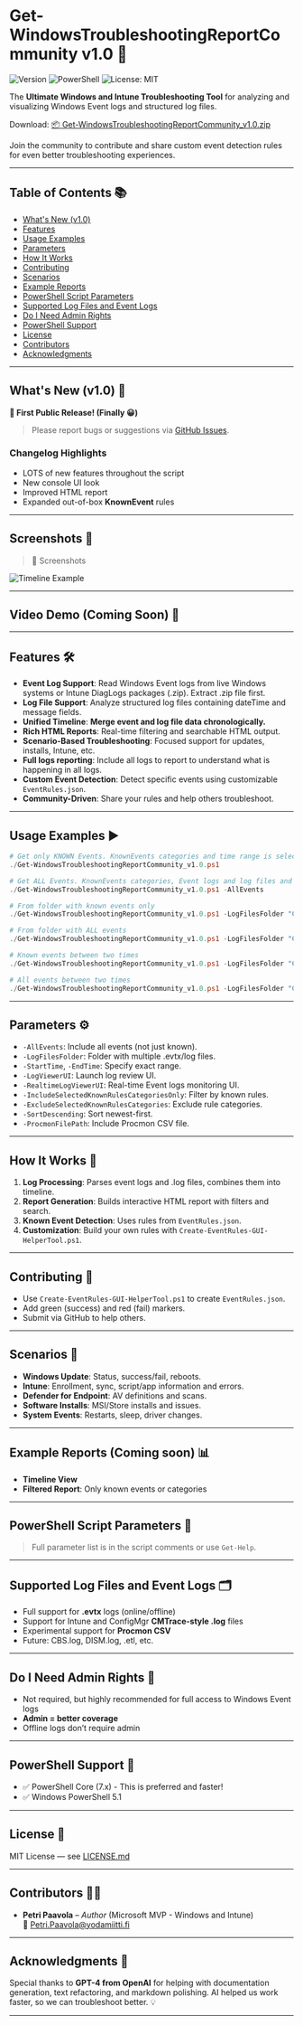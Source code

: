 # Get-WindowsTroubleshootingReportCommunity v1.0 🚀

![Version](https://img.shields.io/badge/version-1.0-blue.svg)
![PowerShell](https://img.shields.io/badge/PowerShell-5.1%20%7C%207.x-blue.svg)
![License: MIT](https://img.shields.io/badge/License-MIT-yellow.svg)

The **Ultimate Windows and Intune Troubleshooting Tool** for analyzing and visualizing Windows Event logs and structured log files.

Download: [📦 Get-WindowsTroubleshootingReportCommunity_v1.0.zip](./Get-WindowsTroubleshootingReportCommunity_v1.0.zip)

Join the community to contribute and share custom event detection rules for even better troubleshooting experiences.

---

## Table of Contents 📚

- [What's New (v1.0)](#whats-new-v10)
- [Features](#features)
- [Usage Examples](#usage-examples)
- [Parameters](#parameters)
- [How It Works](#how-it-works)
- [Contributing](#contributing)
- [Scenarios](#scenarios)
- [Example Reports](#example-reports-coming-soon)
- [PowerShell Script Parameters](#powershell-script-parameters)
- [Supported Log Files and Event Logs](#supported-log-files-and-event-logs)
- [Do I Need Admin Rights](#do-i-need-admin-rights)
- [PowerShell Support](#powershell-support)
- [License](#license)
- [Contributors](#contributors)
- [Acknowledgments](#acknowledgments)

---

## What's New (v1.0) 📢

**🎉 First Public Release! (Finally 😀)**

> Please report bugs or suggestions via [GitHub Issues](../../issues).

### Changelog Highlights

- LOTS of new features throughout the script  
- New console UI look  
- Improved HTML report  
- Expanded out-of-box **KnownEvent** rules  

---

## Screenshots 📸

> 📍 Screenshots

![Timeline Example](./images/KnownEvents.png)

---

## Video Demo (Coming Soon) 🎥

---

## Features 🛠️

- **Event Log Support**: Read Windows Event logs from live Windows systems or Intune DiagLogs packages (.zip). Extract .zip file first.
- **Log File Support**: Analyze structured log files containing dateTime and message fields.
- **Unified Timeline**: **Merge event and log file data chronologically.**
- **Rich HTML Reports**: Real-time filtering and searchable HTML output.
- **Scenario-Based Troubleshooting**: Focused support for updates, installs, Intune, etc.
- **Full logs reporting**: Include all logs to report to understand what is happening in all logs.
- **Custom Event Detection**: Detect specific events using customizable `EventRules.json`.
- **Community-Driven**: Share your rules and help others troubleshoot.

---

## Usage Examples ▶️

```powershell
# Get only KNOWN Events. KnownEvents categories and time range is selected from graphical UI
./Get-WindowsTroubleshootingReportCommunity_v1.0.ps1

# Get ALL Events. KnownEvents categories, Event logs and log files and time range is selected from graphical UI
./Get-WindowsTroubleshootingReportCommunity_v1.0.ps1 -AllEvents

# From folder with known events only
./Get-WindowsTroubleshootingReportCommunity_v1.0.ps1 -LogFilesFolder "C:\Logs\DiagLogs-COMPUTERNAME"

# From folder with ALL events
./Get-WindowsTroubleshootingReportCommunity_v1.0.ps1 -LogFilesFolder "C:\Logs\DiagLogs-COMPUTERNAME" -AllEvents

# Known events between two times
./Get-WindowsTroubleshootingReportCommunity_v1.0.ps1 -LogFilesFolder "C:\Logs\DiagLogs-COMPUTERNAME" -StartTime "2024-12-02 08:00:00" -EndTime "2024-12-02 18:00:00"

# All events between two times
./Get-WindowsTroubleshootingReportCommunity_v1.0.ps1 -LogFilesFolder "C:\Logs\DiagLogs-COMPUTERNAME" -StartTime "2024-12-02 08:00:00" -EndTime "2024-12-02 18:00:00" -AllEvents
```

---

## Parameters ⚙️

- `-AllEvents`: Include all events (not just known).
- `-LogFilesFolder`: Folder with multiple .evtx/log files.
- `-StartTime`, `-EndTime`: Specify exact range.
- `-LogViewerUI`: Launch log review UI.
- `-RealtimeLogViewerUI`: Real-time Event logs monitoring UI.
- `-IncludeSelectedKnownRulesCategoriesOnly`: Filter by known rules.
- `-ExcludeSelectedKnownRulesCategories`: Exclude rule categories.
- `-SortDescending`: Sort newest-first.
- `-ProcmonFilePath`: Include Procmon CSV file.

---

## How It Works 🧠

1. **Log Processing**: Parses event logs and .log files, combines them into timeline.
2. **Report Generation**: Builds interactive HTML report with filters and search.
3. **Known Event Detection**: Uses rules from `EventRules.json`.
4. **Customization**: Build your own rules with `Create-EventRules-GUI-HelperTool.ps1`.

---

## Contributing 🤝

- Use `Create-EventRules-GUI-HelperTool.ps1` to create `EventRules.json`.
- Add green (success) and red (fail) markers.
- Submit via GitHub to help others.

---

## Scenarios 🧪

- **Windows Update**: Status, success/fail, reboots.
- **Intune**: Enrollment, sync, script/app information and errors.
- **Defender for Endpoint**: AV definitions and scans.
- **Software Installs**: MSI/Store installs and issues.
- **System Events**: Restarts, sleep, driver changes.

---

## Example Reports (Coming soon) 📊

- **Timeline View**
- **Filtered Report**: Only known events or categories

---

## PowerShell Script Parameters 📘

> Full parameter list is in the script comments or use `Get-Help`.

---

## Supported Log Files and Event Logs 🗂️

- Full support for **.evtx** logs (online/offline)
- Support for Intune and ConfigMgr **CMTrace-style .log** files
- Experimental support for **Procmon CSV**
- Future: CBS.log, DISM.log, .etl, etc.

---

## Do I Need Admin Rights 🔐

- Not required, but highly recommended for full access to Windows Event logs
- **Admin = better coverage**
- Offline logs don’t require admin

---

## PowerShell Support 🧩

- ✅ PowerShell Core (7.x) - This is preferred and faster!
- ✅ Windows PowerShell 5.1

---

## License 📄

MIT License — see [LICENSE.md](LICENSE.md)

---

## Contributors 👨‍💻

- **Petri Paavola** – *Author* (Microsoft MVP - Windows and Intune)  
  📧 Petri.Paavola@yodamiitti.fi

---

## Acknowledgments 🤖

Special thanks to **GPT-4 from OpenAI** for helping with documentation generation, text refactoring, and markdown polishing. AI helped us work faster, so we can troubleshoot better. 💡

---
